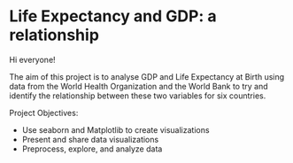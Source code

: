 # Life Expectancy and GDP: a relationship
 
Hi everyone! 

The aim of this project is to analyse GDP and Life Expectancy at Birth using data from the World Health Organization and the World Bank to try and identify the relationship between these two variables for six countries.

Project Objectives:

- Use seaborn and Matplotlib to create visualizations
- Present and share data visualizations
- Preprocess, explore, and analyze data
